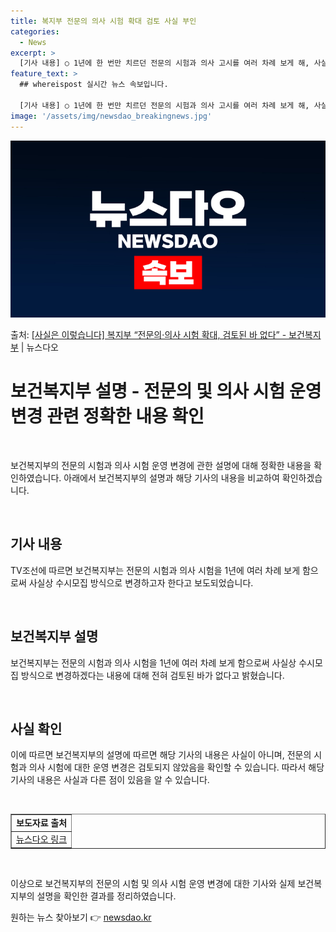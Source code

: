 ```yaml
---
title: 복지부 전문의 의사 시험 확대 검토 사실 부인
categories:
  - News
excerpt: >
  [기사 내용] ○ 1년에 한 번만 치르던 전문의 시험과 의사 고시를 여러 차례 보게 해, 사실상 수시모집 방…
feature_text: >
  ## whereispost 실시간 뉴스 속보입니다.

  [기사 내용] ○ 1년에 한 번만 치르던 전문의 시험과 의사 고시를 여러 차례 보게 해, 사실상 수시모집 방…
image: '/assets/img/newsdao_breakingnews.jpg'
---
```


![뉴스다오 속보](/assets/img/newsdao_breakingnews.jpg)

<p>출처: <a href="https://newsdao.kr/3907" rel="dofollow">[사실은 이렇습니다] 복지부 “전문의·의사 시험 확대, 검토된 바 없다” - 보건복지부</a> | 뉴스다오</p>

<h1>보건복지부 설명 - 전문의 및 의사 시험 운영 변경 관련 정확한 내용 확인</h1>
<p data-ke-size="size16">&nbsp;</p>
보건복지부의 전문의 시험과 의사 시험 운영 변경에 관한 설명에 대해 정확한 내용을 확인하였습니다. 아래에서 보건복지부의 설명과 해당 기사의 내용을 비교하여 확인하겠습니다.
<p data-ke-size="size16">&nbsp;</p>
<h2 data-ke-size="size26">기사 내용</h2>
TV조선에 따르면 보건복지부는 전문의 시험과 의사 시험을 1년에 여러 차례 보게 함으로써 사실상 수시모집 방식으로 변경하고자 한다고 보도되었습니다.
<p data-ke-size="size16">&nbsp;</p>
<h2 data-ke-size="size26">보건복지부 설명</h2>
보건복지부는 전문의 시험과 의사 시험을 1년에 여러 차례 보게 함으로써 사실상 수시모집 방식으로 변경하겠다는 내용에 대해 전혀 검토된 바가 없다고 밝혔습니다.
<p data-ke-size="size16">&nbsp;</p>
<h2 data-ke-size="size26">사실 확인</h2>
이에 따르면 보건복지부의 설명에 따르면 해당 기사의 내용은 사실이 아니며, 전문의 시험과 의사 시험에 대한 운영 변경은 검토되지 않았음을 확인할 수 있습니다. 따라서 해당 기사의 내용은 사실과 다른 점이 있음을 알 수 있습니다.
<p data-ke-size="size16">&nbsp;</p>
<table style="width: 100%;" border="1">
<tbody>
<tr>
<td style="text-align: center; height: 17px;"><b>보도자료 출처</b></td>
</tr>
<tr>
<td style="text-align: center; height: 17px;"><a href="https://newsdao.kr/3907">뉴스다오 링크</a></td>
</tr>
</tbody>
</table>
<p data-ke-size="size16">&nbsp;</p>
이상으로 보건복지부의 전문의 시험 및 의사 시험 운영 변경에 대한 기사와 실제 보건복지부의 설명을 확인한 결과를 정리하였습니다. 

원하는 뉴스 찾아보기 👉 <a href="https://newsdao.kr" rel="dofollow">newsdao.kr</a>


